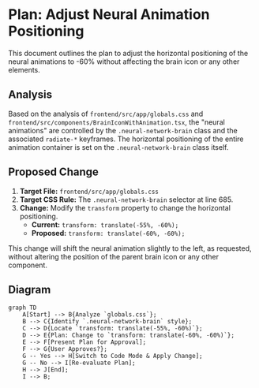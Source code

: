 # Plan: Adjust Neural Animation Positioning

This document outlines the plan to adjust the horizontal positioning of the neural animations to -60% without affecting the brain icon or any other elements.

## Analysis

Based on the analysis of `frontend/src/app/globals.css` and `frontend/src/components/BrainIconWithAnimation.tsx`, the "neural animations" are controlled by the `.neural-network-brain` class and the associated `radiate-*` keyframes. The horizontal positioning of the entire animation container is set on the `.neural-network-brain` class itself.

## Proposed Change

1.  **Target File:** `frontend/src/app/globals.css`
2.  **Target CSS Rule:** The `.neural-network-brain` selector at line 685.
3.  **Change:** Modify the `transform` property to change the horizontal positioning.
    *   **Current:** `transform: translate(-55%, -60%);`
    *   **Proposed:** `transform: translate(-60%, -60%);`

This change will shift the neural animation slightly to the left, as requested, without altering the position of the parent brain icon or any other component.

## Diagram

```mermaid
graph TD
    A[Start] --> B{Analyze `globals.css`};
    B --> C{Identify `.neural-network-brain` style};
    C --> D{Locate `transform: translate(-55%, -60%)`};
    D --> E{Plan: Change to `transform: translate(-60%, -60%)`};
    E --> F[Present Plan for Approval];
    F --> G{User Approves?};
    G -- Yes --> H[Switch to Code Mode & Apply Change];
    G -- No --> I[Re-evaluate Plan];
    H --> J[End];
    I --> B;